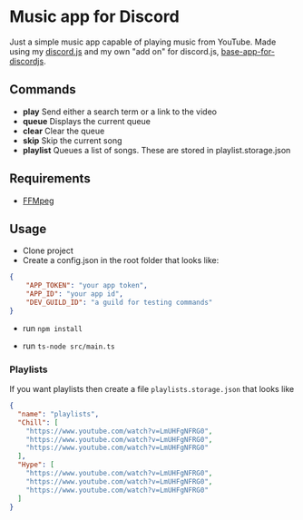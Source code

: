 # Music app for Discord

Just a simple music app capable of playing music from YouTube.
Made using my [discord.js](discord.js) and my own "add on" for discord.js, [base-app-for-discordjs](https://github.com/smultronbusken/base-app-for-discordjs).

## Commands

- **play**
  Send either a search term or a link to the video
- **queue**
  Displays the current queue
- **clear**
  Clear the queue
- **skip**
  Skip the current song
- **playlist**
  Queues a list of songs. These are stored in playlist.storage.json

## Requirements

- [FFMpeg](https://ffmpeg.org/)

## Usage

* Clone project
* Create a config.json in the root folder that looks like: 

```json
{
    "APP_TOKEN": "your app token",
    "APP_ID": "your app id",
    "DEV_GUILD_ID": "a guild for testing commands"
}
```

* run `npm install`

* run `ts-node src/main.ts`


### Playlists

If you want playlists then create a file `playlists.storage.json` that looks like

```json
{
  "name": "playlists",
  "Chill": [
    "https://www.youtube.com/watch?v=LmUHFgNFRG0",
    "https://www.youtube.com/watch?v=LmUHFgNFRG0",
    "https://www.youtube.com/watch?v=LmUHFgNFRG0"
  ],
  "Hype": [
    "https://www.youtube.com/watch?v=LmUHFgNFRG0",
    "https://www.youtube.com/watch?v=LmUHFgNFRG0",
    "https://www.youtube.com/watch?v=LmUHFgNFRG0"
  ]
}
```

